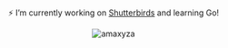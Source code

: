 <!-- ## Hi there 👋
-->
<div align="center">
  
⚡ I’m currently working on [Shutterbirds](https://plasmamintz.itch.io/shutterbirds) and learning Go!

<p><img align="center" src="https://github-readme-stats.vercel.app/api/top-langs?username=amaxyza&show_icons=true&locale=en&layout=compact&theme=gotham" alt="amaxyza"/></p>

</div>
<!--
**amaxyza/amaxyza** is a ✨ _special_ ✨ repository because its `README.md` (this file) appears on your GitHub profile.

Here are some ideas to get you started:

- 🔭 I’m currently working on ...
- 🌱 I’m currently learning ...
- 👯 I’m looking to collaborate on ...
- 🤔 I’m looking for help with ...
- 💬 Ask me about ...
- 📫 How to reach me: ...
- 😄 Pronouns: ...
- ⚡ Fun fact: ...
-->
